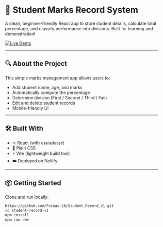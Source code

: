 # 🧾 Student Marks Record System

A clean, beginner-friendly React app to store student details, calculate total percentage, and classify performance into divisions. Built for learning and demonstration!

[![Live Demo](https://img.shields.io/badge/View%20Live%20App-Click%20Here-brightgreen?style=for-the-badge&logo=netlify)](https://student-reacord-v1.netlify.app/)

---

## 🔍 About the Project

This simple marks management app allows users to:
- Add student name, age, and marks
- Automatically compute the percentage
- Determine division (First / Second / Third / Fail)
- Edit and delete student records
- Mobile-friendly UI

---

## 🛠️ Built With

- ⚛️ React (with `useReducer`)
- 💅 Plain CSS
- ⚡ Vite (lightweight build tool)
- ☁️ Deployed on Netlify

---

## 📦 Getting Started

Clone and run locally:

```bash
https://github.com/Purnav-18/Student_Record_V1.git
cd student-record-v1
npm install
npm run dev
